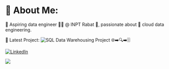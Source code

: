 # 💫 About Me:
👋 Aspiring data engineer 🧑‍💻 @ INPT Rabat 🏫, passionate about 🚀 cloud data engineering.<br>

🔭 Latest Project: ![SQL Data Warehousing Project](https://github.com/yassineiscoding/dwh_project) 🌐➡️🔍➡️🗄️

[![LinkedIn](https://img.shields.io/badge/LinkedIn-%230077B5.svg?logo=linkedin&logoColor=white)](https://linkedin.com/in/yassine-el-badraoui) 

[![](https://visitcount.itsvg.in/api?id=yassineiscoding&icon=0&color=1)](https://visitcount.itsvg.in)

<!-- Proudly created with GPRM ( https://gprm.itsvg.in ) -->
